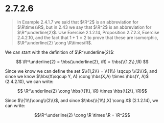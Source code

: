 # 2.7.2.6 

> In Example 2.4.1.7 we said that $\R^2$ is an abbreviation for $\R\times\R$,
> but in 2.43 we say that $\R^2$ is an abbreviation for $\R^\underline{2}$. Use
> Exercise 2.1.2.14, Proposition 2.7.2.3, Exercise 2.4.2.10, and the fact that
> $1+1=2$ to prove that these are isomorphic, $\R^\underline{2} \cong
> \R\times\R$.

We can start with the definition of $\R^\underline{2}$: 

$$ \R^\underline{2} = \hbs(\underline{2}, \R) = \hbs(\{1,2\},\R) $$

Since we know we can define the set $\\{1,2\\} = \\{1\\} \sqcup \\{2\\}$, 
and since we
know $\hbs(X\sqcup Y, A) \cong \hbs(X,A) \times \hbs(Y, A)$ (2.4.2.10), we
can write:

$$ \R^\underline{2} \cong \hbs(\{1\}, \R) \times \hbs(\{2\}, \R)$$

Since $\\{1\\}\cong\\{2\\}$, and since $\hbs(\\{1\\},X) \cong X$ (2.1.2.14), 
we can write:

$$\R^\underline{2} \cong \R \times \R = \R^2$$
